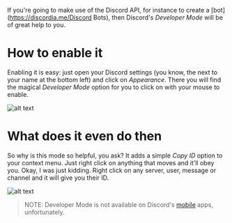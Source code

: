 <!-- TITLE: Developer Mode -->
<!-- SUBTITLE: It'll seriously help you in life. -->

If you're going to make use of the Discord API, for instance to create a [bot](https://discordia.me/Discord Bots), then Discord's *Developer Mode* will be of great help to you.

# How to enable it
Enabling it is easy: just open your Discord settings (you know, the <i class="icon-cog"></i> next to your name at the bottom left) and click on _Appearance_. There you will find the magical _Developer Mode_ option for you to click on with your mouse to enable.

![alt text](http://i.imgur.com/zvwFXnl.png "Settings - Appearance")

# What does it even do then
So why is this mode so helpful, you ask? It adds a simple _Copy ID_ option to your context menu. Just right click on anything that moves and it'll obey you. Okay, I was just kidding. Right click on any server, user, message or channel and it will give you their ID.

![alt text](http://i.imgur.com/Kb1cmIh.png "Developer Mode in action")

> NOTE: Developer Mode is not available on Discord's [mobile](https://discordia.me/mobile) apps, unfortunately.